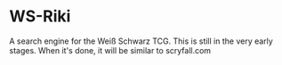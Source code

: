 # WS-Riki
A search engine for the Weiß Schwarz TCG.
This is still in the very early stages.
When it's done, it will be similar to scryfall.com
